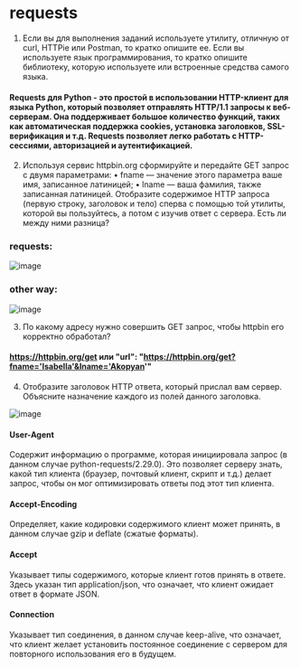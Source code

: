 # requests
1. Если вы для выполнения заданий используете утилиту, отличную от curl, HTTPie или Postman, то кратко опишите ее. Если вы используете язык программирования, то кратко опишите библиотеку, которую используете или встроенные средства самого языка. 

#### Requests для Python - это простой в использовании HTTP-клиент для языка Python, который позволяет отправлять HTTP/1.1 запросы к веб-серверам. Она поддерживает большое количество функций, таких как автоматическая поддержка cookies, установка заголовков, SSL-верификация и т.д. Requests позволяет легко работать с HTTP-сессиями, авторизацией и аутентификацией.

2. Используя сервис httpbin.org сформируйте и передайте GET запрос с двумя параметрами:
• fname — значение этого параметра ваше имя, записанное латиницей;
• lname — ваша фамилия, также записанная латиницей.
Отобразите содержимое HTTP запроса (первую строку, заголовок и тело) сперва с помощью
той утилиты, которой вы пользуйтесь, а потом с изучив ответ с сервера. Есть ли между ними
разница?

### requests:

![image](https://user-images.githubusercontent.com/82978703/234848080-9d376827-1a1a-4126-82f4-146f6dcb6356.png)

### other way:

![image](https://user-images.githubusercontent.com/82978703/234842081-a1b7d2f1-5be4-4db6-a114-fd5198ada82d.png)

3. По какому адресу нужно совершить GET запрос, чтобы httpbin его корректно обработал?
#### https://httpbin.org/get или  "url": "https://httpbin.org/get?fname='Isabella'&lname='Akopyan'"

4. Отобразите заголовок HTTP ответа, который прислал вам сервер. Объясните назначение каждого из полей данного заголовка.

![image](https://user-images.githubusercontent.com/82978703/234848137-e3067ff7-bcda-470d-8059-c8e80d8ba638.png)

#### User-Agent
Содержит информацию о программе, которая инициировала запрос (в данном случае python-requests/2.29.0). Это позволяет серверу знать, какой тип клиента (браузер, почтовый клиент, скрипт и т.д.) делает запрос, чтобы он мог оптимизировать ответы под этот тип клиента.
#### Accept-Encoding
Определяет, какие кодировки содержимого клиент может принять, в данном случае gzip и deflate (сжатые форматы).
#### Accept
Указывает типы содержимого, которые клиент готов принять в ответе. Здесь указан тип application/json, что означает, что клиент ожидает ответ в формате JSON.
#### Connection
Указывает тип соединения, в данном случае keep-alive, что означает, что клиент желает установить постоянное соединение с сервером для повторного использования его в будущем.

